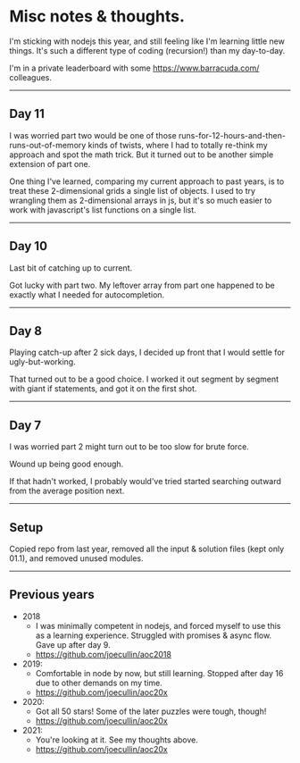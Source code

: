 # Misc notes & thoughts.

I'm sticking with nodejs this year, and still feeling like I'm learning little new things. It's such a different type of coding (recursion!) than my day-to-day.

I'm in a private leaderboard with some https://www.barracuda.com/ colleagues.


---
## Day 11

I was worried part two would be one of those runs-for-12-hours-and-then-runs-out-of-memory kinds of twists, where I had to totally re-think my approach and spot the math trick. But it turned out to be another simple extension of part one.

One thing I've learned, comparing my current approach to past years, is to treat these 2-dimensional grids a single list of objects. I used to try wrangling them as 2-dimensional arrays in js, but it's so much easier to work with javascript's list functions on a single list.


---
## Day 10

Last bit of catching up to current.

Got lucky with part two. My leftover array from part one happened to be exactly what I needed for autocompletion.

---
## Day 8

Playing catch-up after 2 sick days, I decided up front that I would settle for ugly-but-working.

That turned out to be a good choice. I worked it out segment by segment with giant if statements, and got it on the first shot.

---
## Day 7

I was worried part 2 might turn out to be too slow for brute force.

Wound up being good enough.

If that hadn't worked, I probably would've tried started searching outward from the average position next.

---
## Setup

Copied repo from last year, removed all the input & solution files (kept only 01.1), and removed unused modules.

---
## Previous years

* 2018
    * I was minimally competent in nodejs, and forced myself to use this as a learning experience. Struggled with promises & async flow. Gave up after day 9.
    * https://github.com/joecullin/aoc2018
* 2019:
    * Comfortable in node by now, but still learning. Stopped after day 16 due to other demands on my time.
    * https://github.com/joecullin/aoc20x
* 2020:
    * Got all 50 stars! Some of the later puzzles were tough, though!
   * https://github.com/joecullin/aoc20x
* 2021:
    * You're looking at it. See my thoughts above.
    * https://github.com/joecullin/aoc20x
